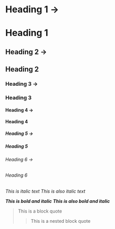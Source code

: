 # Heading 1        → <h1>Heading 1</h1>
## Heading 2       → <h2>Heading 2</h2>
### Heading 3      → <h3>Heading 3</h3>
#### Heading 4     → <h4>Heading 4</h4>
##### Heading 5    → <h5>Heading 5</h5>
###### Heading 6   → <h6>Heading 6</h6>

*This is italic text*
_This is also italic text_

***This is bold and italic***
___This is also bold and italic___

> This is a block quote
>> This is a nested block quote
